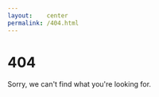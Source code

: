 ```yaml
---
layout:    center
permalink: /404.html
---
```


# 404

Sorry, we can't find what you're looking for.
